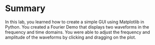 # Summary

In this lab, you learned how to create a simple GUI using Matplotlib in Python. You created a Fourier Demo that displays two waveforms in the frequency and time domains. You were able to adjust the frequency and amplitude of the waveforms by clicking and dragging on the plot.
